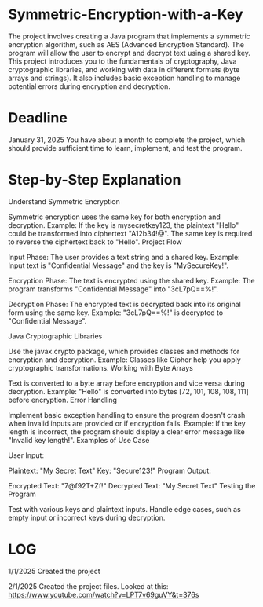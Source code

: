 # Symmetric-Encryption-with-a-Key
The project involves creating a Java program that implements a symmetric encryption algorithm, such as AES (Advanced Encryption Standard). The program will allow the user to encrypt and decrypt text using a shared key. This project introduces you to the fundamentals of cryptography, Java cryptographic libraries, and working with data in different formats (byte arrays and strings). It also includes basic exception handling to manage potential errors during encryption and decryption.

# Deadline
January 31, 2025
You have about a month to complete the project, which should provide sufficient time to learn, implement, and test the program.

# Step-by-Step Explanation
Understand Symmetric Encryption

Symmetric encryption uses the same key for both encryption and decryption.
Example: If the key is mysecretkey123, the plaintext "Hello" could be transformed into ciphertext "A12b34!@". The same key is required to reverse the ciphertext back to "Hello".
Project Flow

Input Phase:
The user provides a text string and a shared key.
Example: Input text is "Confidential Message" and the key is "MySecureKey!".

Encryption Phase:
The text is encrypted using the shared key.
Example: The program transforms "Confidential Message" into "3cL7pQ==%!".

Decryption Phase:
The encrypted text is decrypted back into its original form using the same key.
Example: "3cL7pQ==%!" is decrypted to "Confidential Message".

Java Cryptographic Libraries

Use the javax.crypto package, which provides classes and methods for encryption and decryption.
Example: Classes like Cipher help you apply cryptographic transformations.
Working with Byte Arrays

Text is converted to a byte array before encryption and vice versa during decryption.
Example: "Hello" is converted into bytes [72, 101, 108, 108, 111] before encryption.
Error Handling

Implement basic exception handling to ensure the program doesn't crash when invalid inputs are provided or if encryption fails.
Example: If the key length is incorrect, the program should display a clear error message like "Invalid key length!".
Examples of Use Case

User Input:

Plaintext: "My Secret Text"
Key: "Secure123!"
Program Output:

Encrypted Text: "7@f92T+Zf!"
Decrypted Text: "My Secret Text"
Testing the Program

Test with various keys and plaintext inputs.
Handle edge cases, such as empty input or incorrect keys during decryption.

# LOG
1/1/2025
Created the project

2/1/2025
Created the project files. Looked at this: https://www.youtube.com/watch?v=LPT7v69guVY&t=376s